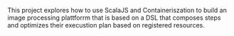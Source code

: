 This project explores how to use ScalaJS and Containeriszation to build an image processing plattforrm that is based on a DSL that composes steps and optimizes their execustion plan based on registered resources. 
